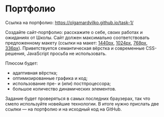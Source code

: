 # Портфолио

Ссылка на портфолио:  https://olgamardvilko.github.io/task-1/ 

Создайте сайт-портфолио: расскажите о себе, своих работах и ожиданиях от Школы. Сайт должен максимально соответствовать предложенному макету (ссылки на макет: [1440px](https://yandex-shri-minsk-2018.github.io/task-1/#artboard0 "1440px"), [1024px](https://yandex-shri-minsk-2018.github.io/task-1/#artboard1 "1024px"), [768px](https://yandex-shri-minsk-2018.github.io/task-1/#artboard2 "768px"), [336px](https://yandex-shri-minsk-2018.github.io/task-1/#artboard3 "336px")). Приветствуется семантическая вёрстка и современные CSS-решения, JavaScript просьба не использовать.

Плюсом будет:
- адаптивная вёрстка;
- оптимизированные графика и код;
- использование пре- и (или) постпроцессора;
- большое количество динамических элементов.

Задание будет проверяться в самых последних браузерах, так что смело используйте новейшие технологии. В итоге нужно прислать две ссылки — на портфолио и на исходный код на GitHub.

